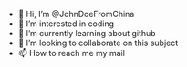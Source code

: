 - 👋 Hi, I’m @JohnDoeFromChina
- 👀 I’m interested in coding
- 🌱 I’m currently learning about github
- 💞️ I’m looking to collaborate on this subject
- 📫 How to reach me my mail

<!---
JohnDoeFromChina/JohnDoeFromChina is a ✨ special ✨ repository because its `README.md` (this file) appears on your GitHub profile.
You can click the Preview link to take a look at your changes.
--->
